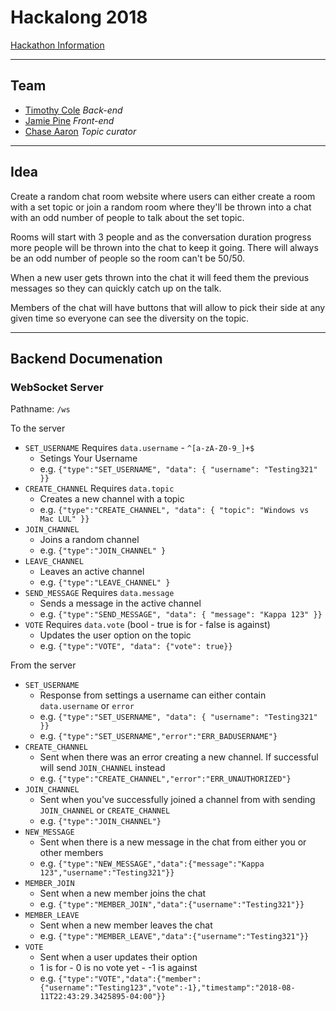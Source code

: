 # Hackalong 2018
[Hackathon Information](https://hackalong.devpost.com/)

---

## Team
 - [Timothy Cole](https://www.twitch.tv/modesttim) *Back-end*
 - [Jamie Pine](https://www.twitch.tv/jamiepinelive) *Front-end*
 - [Chase Aaron](https://www.twitch.tv/doubleayeeron) *Topic curator*

---

## Idea
Create a random chat room website where users can either create a room with a set topic or join a random room where they'll be thrown into a chat with an odd number of people to talk about the set topic.

Rooms will start with 3 people and as the conversation duration progress more people will be thrown into the chat to keep it going. There will always be an odd number of people so the room can't be 50/50.

When a new user gets thrown into the chat it will feed them the previous messages so they can quickly catch up on the talk.

Members of the chat will have buttons that will allow to pick their side at any given time so everyone can see the diversity on the topic.

---

## Backend Documenation

### WebSocket Server
Pathname: `/ws`

To the server
 - `SET_USERNAME` Requires `data.username` - `^[a-zA-Z0-9_]+$`
	- Setings Your Username
	- e.g. `{"type":"SET_USERNAME", "data": { "username": "Testing321" }}`
 - `CREATE_CHANNEL` Requires `data.topic`
	- Creates a new channel with a topic
	- e.g. `{"type":"CREATE_CHANNEL", "data": { "topic": "Windows vs Mac LUL" }}`
 - `JOIN_CHANNEL`
	- Joins a random channel
	- e.g. `{"type":"JOIN_CHANNEL" }`
 - `LEAVE_CHANNEL`
	- Leaves an active channel
	- e.g. `{"type":"LEAVE_CHANNEL" }`
 - `SEND_MESSAGE` Requires `data.message`
	- Sends a message in the active channel
	- e.g. `{"type":"SEND_MESSAGE", "data": { "message": "Kappa 123" }}`
 - `VOTE` Requires `data.vote` (bool - true is for - false is against)
	- Updates the user option on the topic
	- e.g. `{"type":"VOTE", "data": {"vote": true}}`

From the server
 - `SET_USERNAME`
	- Response from settings a username can either contain `data.username` or `error`
	- e.g. `{"type":"SET_USERNAME", "data": { "username": "Testing321" }}`
	- e.g. `{"type":"SET_USERNAME","error":"ERR_BADUSERNAME"}`
 - `CREATE_CHANNEL`
	- Sent when there was an error creating a new channel. If successful will send `JOIN_CHANNEL` instead
	- e.g. `{"type":"CREATE_CHANNEL","error":"ERR_UNAUTHORIZED"}`
 - `JOIN_CHANNEL`
	- Sent when you've successfully joined a channel from with sending `JOIN_CHANNEL` or `CREATE_CHANNEL`
	- e.g. `{"type":"JOIN_CHANNEL"}`
 - `NEW_MESSAGE`
	- Sent when there is a new message in the chat from either you or other members
	- e.g. `{"type":"NEW_MESSAGE","data":{"message":"Kappa 123","username":"Testing321"}}`
 - `MEMBER_JOIN`
	- Sent when a new member joins the chat
	- e.g. `{"type":"MEMBER_JOIN","data":{"username":"Testing321"}}`
 - `MEMBER_LEAVE`
	- Sent when a new member leaves the chat
	- e.g. `{"type":"MEMBER_LEAVE","data":{"username":"Testing321"}}`
 - `VOTE`
	- Sent when a user updates their option
	- 1 is for - 0 is no vote yet - -1 is against
	- e.g. `{"type":"VOTE","data":{"member":{"username":"Testing123","vote":-1},"timestamp":"2018-08-11T22:43:29.3425895-04:00"}}`